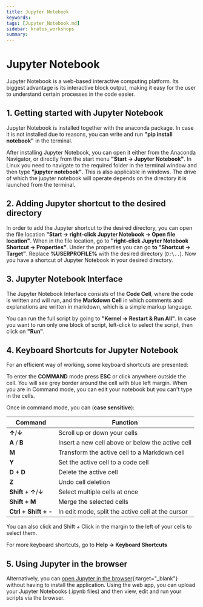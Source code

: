 ```yaml
---
title: Jupyter Notebook
keywords: 
tags: [Jupyter_Notebook.md]
sidebar: kratos_workshops
summary: 
---
```

# Jupyter Notebook
Jupyter Notebook is a web-based interactive computing platform. Its biggest advantage is its interactive block output, making it easy for the user to understand certain processes in the code easier. 

## 1. Getting started with Jupyter Notebook
Jupyter Notebook is installed together with the anaconda package. In case it is not installed due to reasons, you can write and run **"pip install notebook"** in the terminal. 

After installing Jupyter Notebook, you can open it either from the Anaconda Navigator, or directly from the start menu **"Start &rarr; Jupyter Notebook"**. In Linux you need to navigate to the required folder in the terminal window and then type **"jupyter notebook"**. This is also applicable in windows. The drive of which the jupyter notebook will operate depends on the directory it is launched from the terminal. 

## 2. Adding Jupyter shortcut to the desired directory
In order to add the Jupyter shortcut to the desired directory, you can open the file location **"Start &rarr; right-click Jupyter Notebook &rarr; Open file location"**. When in the file location, go to **"right-click Jupyter Notebook Shortcut &rarr; Properties"**. Under the properties you can go **to "Shortcut &rarr; Target"**. Replace **%USERPROFILE%** with the desired directory (```D:\..```). Now you have a shortcut of Jupyter Notebook in your desired directory.

## 3. Jupyter Notebook Interface
The Jupyter Notebook Interface consists of the **Code Cell**, where the code is written and will run, and the **Markdown Cell** in which comments and explanations are written in markdown, which is a simple markup language. 

You can run the full script by going to **"Kernel &rarr; Restart & Run All"**. In case you want to run only one block of script, left-click to select the script, then click on **"Run"**. 

## 4. Keyboard Shortcuts for Jupyter Notebook
For an efficient way of working, some keyboard shortcuts are presented:

To enter the **COMMAND** mode press **ESC** or click anywhere outside the cell. You will see grey border around the cell with blue left margin. When you are in Command mode, you can edit your notebook but you can't type in the cells.

Once in command mode, you can (**case sensitive**):

| Command | Function |
| ------- | ---------|
| **&uarr;**/**&darr;** | Scroll up or down your cells | 
| **A** / **B** | Insert a new cell above or below the active cell | 
| **M** | Transform the active cell to a Markdown cell | 
| **Y** | Set the active cell to a code cell | 
| **D + D** | Delete the active cell | 
| **Z** | Undo cell deletion | 
| **Shift + &uarr;**/**&darr;** | Select multiple cells at once | 
| **Shift + M** | Merge the selected cells | 
| **Ctrl + Shift + -** | In edit mode, split the active cell at the cursor | 

You can also click and Shift + Click in the margin to the left of your cells to select them.

For more keyboard shortcuts, go to **Help &rarr; Keyboard Shortcuts**

## 5. Using Jupyter in the browser

Alternatively, you can [open Jupyter in the browser](https://jupyter.org/try-jupyter/lab?path=notebooks%2FIntro.ipynb){:target="_blank"} without having to install the application. Using the web app, you can upload your Jupyter Notebooks (.ipynb files) and then view, edit and run your scripts via the browser. 
